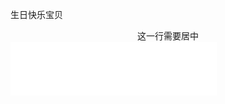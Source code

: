  生日快乐宝贝    
<center>这一行需要居中</center>
 
 <iframe frameborder="no" border="0" marginwidth="0" marginheight="0" width=330 height=86 src="//music.163.com/outchain/player?type=2&id=4875075&auto=1&height=66"></iframe>

